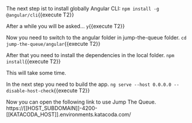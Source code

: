 The next step ist to install globally Angular CLI:
`npm install -g @angular/cli`{{execute T2}}

After a while you will be asked...
`y`{{execute T2}}
 
Now you need to switch to the angular folder in jump-the-queue folder.
`cd jump-the-queue/angular`{{execute T2}}

 
After that you need to install the dependencies in the local folder.
`npm install`{{execute T2}}

This will take some time.

In the next step you need to build the app.
`ng serve --host 0.0.0.0 --disable-host-check`{{execute T2}}

 

 
Now you can open the following link to use Jump The Queue.
https://[[HOST_SUBDOMAIN]]-4200-[[KATACODA_HOST]].environments.katacoda.com/
